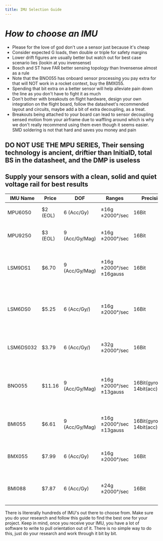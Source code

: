 ```yaml
---
title: IMU Selection Guide
---
```


# *How to choose an IMU* 
* Please for the love of god don't use a sensor just because it's cheap 
* Consider expected G loads, then double or triple for safety margins 
* Lower drift figures are usually better but watch out for best case scenario lies (lookin at you invensense)
* Bosch and ST have FAR better sensing topology than Invensense almost as a rule
* Note that the BNO055 has onboard sensor processing you pay extra for that will NOT work in a rocket context, buy the BMX055. 
* Spending that bit extra on a better sensor will help alleviate pain down the line as you don't have to fight it as much
* Don't bother with breakouts on flight hardware, design your own integration on the flight board, follow the datasheet's recommended layout and circuits, maybe add a bit of extra decoupling, as a treat. 
* Breakouts being attached to your board can lead to sensor decoupling sensed motion from your airframe due to waffling around which is why we don't really recommend using them even though it seems easier. SMD soldering is not that hard and saves you money and pain 


## **DO NOT USE THE MPU SERIES, Their sensing technology is ancient, driftier than InitialD, total BS in the datasheet, and the DMP is useless** 

## Supply your sensors with a clean, solid and quiet voltage rail for best results

| IMU Name | Price | DOF | Ranges | Precision | Drift figures | Library? | Recommended|
| ---      | ---   |---  |---      |---        |---            |---       |---|   
| MPU6050 | $2 (EOL) | 6 (Acc/Gy) | ±16g  ±2000°/sec | 16Bit | ±50mg(up to ±80mg) ±20º/s | Multiple libraries | HELL NO USE SOMETHING ELSE| 
| MPU9250 | $3 (EOL) | 9 (Acc/Gy/Mag) | ±16g  ±2000°/sec | 16Bit | ±50mg(up to ±80mg) ±20º/s | Multiple libraries | LITERALLY A 6050 WITH A MAG TAPED ON| 
| LSM9DS1 | $6.70 |  9 (Acc/Gy/Mag) | ±16g  ±2000°/sec ±16gauss | 16Bit | ±90mg(stable) ±30º/s ±1 gauss| Multiple libraries | Yes, a good sensor that doesn't have wildly wandering drift values | 
| LSM6DS0 | $5.25 |  6 (Acc/Gy/) | ±16g  ±2000°/sec  | 16Bit | ±20mg ±1º/s | A few | Kinda, really recommend the LSM9DS1 a bit more due to it being proven out and better libraries | 
| LSM6DS032 | $3.79 |  6 (Acc/Gy/) | ±32g  ±2000°/sec  | 16Bit | ±20mg ±0.5º/s | None | Not yet, brand new sensor and is untested with no libraries | 
| BNO055 | $11.16 |  9 (Acc/Gy/Mag) | ±16g  ±2000°/sec ±13gauss | 16Bit(gyro/mag) 14bit(acc) | ±80mg ±2º/s ±.04 gauss| Multiple libraries | No, you're paying more for an onboard processor that doesn't work with rocket g-loads |
| BMI055 | $6.61 |  9 (Acc/Gy/Mag) | ±16g  ±2000°/sec ±13gauss | 16Bit(gyro/mag) 14bit(acc) | ±80mg ±2º/s ±.04 gauss| No | Yes, same sensors as the BNO but without the processor |
| BMX055 | $7.99|  6 (Acc/Gy) | ±16g  ±2000°/sec  | 16Bit | ±80mg ±2º/s | No | Yes, same sensors as BNO minus magnetometer and processor |
| BMI088 | $7.87 |  6 (Acc/Gy) | ±24g  ±2000°/sec | 16Bit | ±20mg ±1º/s | One | Yes, good newer sensors with lower drift figures and stable readings|

There is litererally hundreds of IMU's out there to choose from. Make sure you do your research and follow this guide to find the best one for your project. Keep in mind, once you receive your IMU, you have a lot of software to write to pull orientation out of it. There is no simple way to do this, just do your research and work through it bit by bit. 
